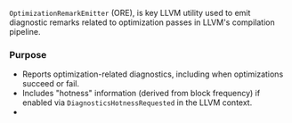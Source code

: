 `OptimizationRemarkEmitter` (ORE), is key LLVM utility used to emit diagnostic remarks related to optimization passes in LLVM's compilation pipeline.
### Purpose
- Reports optimization-related diagnostics, including when optimizations succeed or fail.
- Includes "hotness" information (derived from block frequency) if enabled via `DiagnosticsHotnessRequested` in the LLVM context.
- 